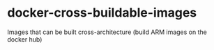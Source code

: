 # docker-cross-buildable-images
Images that can be built cross-architecture (build ARM images on the docker hub)
